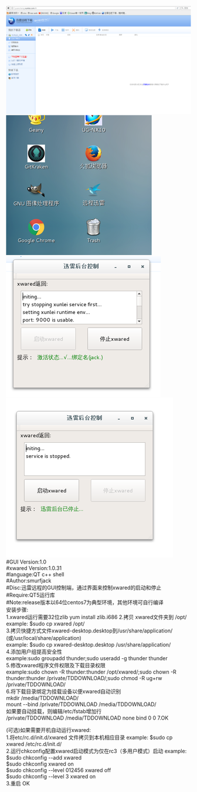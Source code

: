 ![image](https://github.com/smurfjack/xwared-desktop/blob/master/raw/master/image-folder/yuancheng.png)
![image](https://github.com/smurfjack/xwared-desktop/blob/master/raw/master/image-folder/desktop.png)
![image](https://github.com/smurfjack/xwared-desktop/blob/master/raw/master/image-folder/start.png)
![image](https://github.com/smurfjack/xwared-desktop/blob/master/raw/master/image-folder/stop.png)<br/>
#GUI Version:1.0<br/>
#xwared Version:1.0.31<br/>
#language:QT c++ shell<br/>
#Author:smurfjack<br/>
#Disc:迅雷远程的GUI控制端，通过界面来控制xwared的启动和停止<br/>
#Require:QT5运行库 <br/>
#Note:release版本以64位centos7为典型环境，其他环境可自行编译<br/>
安装步骤:<br/>
1.xwared运行需要32位zlib
yum install zlib.i686
2.拷贝 xwared文件夹到 /opt/   example:  $sudo cp xwared /opt/<br/>
3.拷贝快捷方式文件xwared-desktop.desktop到/usr/share/application/ (或/usr/local/share/application)  <br/>example: $sudo cp xwared-desktop.desktop /usr/share/application/<br/>
4.添加用户组提高安全性 <br/>
example:sudo groupadd thunder;sudo useradd -g thunder thunder<br/>
5.修改xwared程序文件权限及下载目录权限<br/>
example:sudo chown -R thunder:thunder /opt/xwared/;sudo chown -R thunder:thunder /private/TDDOWNLOAD/;sudo chmod -R ug+rw /private/TDDOWNLOAD/<br/>
6.将下载目录绑定为挂载设备以便xwared自动识别<br/>
mkdir /media/TDDOWNLOAD/<br/>
mount --bind /private/TDDOWNLOAD /media/TDDOWNLOAD/<br/>
如果要自动挂载，则编辑/etc/fstab增加行<br/>
    /private/TDDOWNLOAD /media/TDDOWNLOAD none bind 0 0
7.OK<br/>

(可选)如果需要开机自动运行xwared:<br/>
1.将etc/rc.d/init.d/xwared 文件拷贝到本机相应目录 example: $sudo cp xwared /etc/rc.d/init.d/<br/>
2.运行chkconfig配置xwared启动模式为仅在rc3（多用户模式）启动   example:<br/>
    $sudo chkconfig --add xwared <br/>
    $sudo chkconfig xwared on<br/>
    $sudo chkconfig --level 012456 xwared off<br/>
    $sudo chkconfig --level 3 xwared on<br/>
3.重启 OK<br/>





